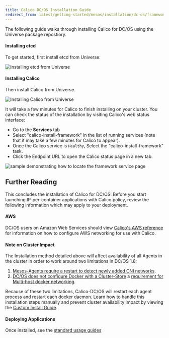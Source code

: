 ```yaml
---
title: Calico DC/OS Installation Guide
redirect_from: latest/getting-started/mesos/installation/dc-os/framework
---
```


The following guide walks through installing Calico for DC/OS using the Universe
package repostiory.

#### Installing etcd

To get started, first install etcd from Universe:

![Installing etcd from Universe]({{site.baseurl}}/images/dcos-install-etcd.gif)

#### Installing Calico

Then install Calico from Universe.

![Installing Calico from Universe]({{site.baseurl}}/images/dcos-install-calico.gif)

It will take a few minutes for Calico to finish
installing on your cluster. You can check the status of the installation by
visiting Calico's web status interface:

 - Go to the **Services** tab
 - Select "calico-install-framework" in the list of running services
   (note that it may take a few minutes for Calico
    to appear).
 - Once the Calico service is `Healthy`,
   Select the "calico-install-framework" task.
 - Click the Endpoint URL to open the Calico status page in a new tab.

![sample demonstrating how to locate the framework service page]({{site.baseurl}}/images/dcos-calico-status.gif)

## Further Reading

This concludes the installation of Calico for DC/OS! Before you start
launching IP-per-container applications with Calico policy,
review the following information which may apply to your deployment.

#### AWS

DC/OS users on Amazon Web Services should view
[Calico's AWS reference]({{site.baseurl}}/{{page.version}}/reference/public-cloud/aws)
for information on how to configure AWS networking for use with Calico.

#### Note on Cluster Impact

The Installation method detailed above will affect availability of all Agents
in the cluster in order to work around two limitations in DC/OS 1.8:

1. [Mesos-Agents require a restart to detect newly added CNI networks](https://issues.apache.org/jira/browse/MESOS-6567).
2. [DC/OS does not configure Docker with a Cluster-Store](https://dcosjira.atlassian.net/browse/DCOS-155)
a [requirement for Multi-host docker networking](https://docs.docker.com/engine/userguide/networking/get-started-overlay/#/overlay-networking-with-an-external-key-value-store).

Because of these two limitations, Calico-DC/OS will restart each agent process
and restart each docker daemon. Learn how to handle this installation steps manually
and prevent cluster availability impact by viewing the [Custom Install Guide](custom).

#### Deploying Applications

Once installed, see the [standard usage guides]({{site.baseurl}}/{{page.version}}/getting-started/mesos#tutorials)

